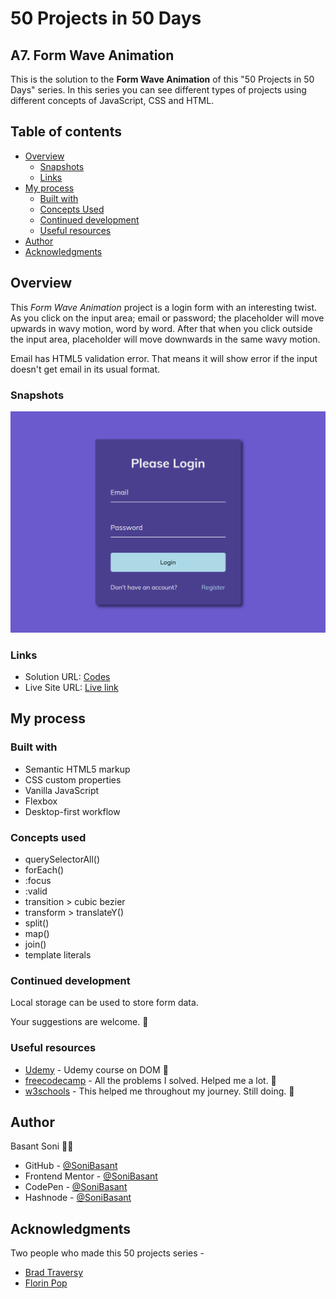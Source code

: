 # 50 Projects in 50 Days

## A7. Form Wave Animation

This is the solution to the **Form Wave Animation** of this "50 Projects in 50 Days" series. In this series you can see different types of projects using different concepts of JavaScript, CSS and HTML.

## Table of contents

- [Overview](#overview)
  - [Snapshots](#snapshots)
  - [Links](#links)
- [My process](#my-process)
  - [Built with](#built-with)
  - [Concepts Used](#concepts-used)
  - [Continued development](#continued-development)
  - [Useful resources](#useful-resources)
- [Author](#author)
- [Acknowledgments](#acknowledgments)

## Overview

This _Form Wave Animation_ project is a login form with an interesting twist. As you click on the input area; email or password; the placeholder will move upwards in wavy motion, word by word. After that when you click outside the input area, placeholder will move downwards in the same wavy motion.

Email has HTML5 validation error. That means it will show error if the input doesn't get email in its usual format.

### Snapshots

![Form Wave Animation](Images/Form-wave-snap-1.png)

### Links

- Solution URL: [Codes](https://github.com/SoniBasant/50-Projects-on-JS-DOM/tree/main/A7.%20Form%20Wave%20Animation)
- Live Site URL: [Live link](https://sonibasant.github.io/50-Projects-on-JS-DOM/A7.%20Form%20Wave%20Animation/formWaveAni.html)

## My process

### Built with

- Semantic HTML5 markup
- CSS custom properties
- Vanilla JavaScript
- Flexbox
- Desktop-first workflow

### Concepts used

- querySelectorAll()
- forEach()
- :focus
- :valid
- transition > cubic bezier
- transform > translateY()
- split()
- map()
- join()
- template literals

### Continued development

Local storage can be used to store form data.

Your suggestions are welcome. 🙌

### Useful resources

- [Udemy](https://www.udemy.com/course/50-projects-50-days/) - Udemy course on DOM 🤝
- [freecodecamp](https://www.freecodecamp.org/) - All the problems I solved. Helped me a lot. 🙌
- [w3schools](https://www.w3schools.com) - This helped me throughout my journey. Still doing. 🙂

## Author

Basant Soni 👨‍💻

- GitHub - [@SoniBasant](https://github.com/SoniBasant)
- Frontend Mentor - [@SoniBasant](https://www.frontendmentor.io/profile/SoniBasant)
- CodePen - [@SoniBasant](https://codepen.io/sonibasant)
- Hashnode - [@SoniBasant](https://sonibasant.hashnode.dev/)

## Acknowledgments

Two people who made this 50 projects series -

- [Brad Traversy](https://github.com/bradtraversy)
- [Florin Pop](https://github.com/florinpop17)
